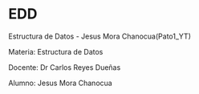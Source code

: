 # EDD
Estructura de Datos - Jesus Mora Chanocua(Pato1_YT)

Materia:
Estructura de Datos

Docente:
Dr Carlos Reyes Dueñas

Alumno:
Jesus Mora Chanocua
